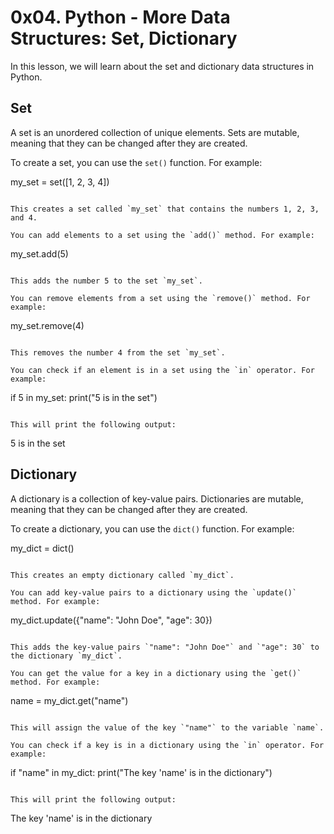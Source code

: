 # 0x04. Python - More Data Structures: Set, Dictionary

In this lesson, we will learn about the set and dictionary data structures in Python.

## Set

A set is an unordered collection of unique elements. Sets are mutable, meaning that they can be changed after they are created.

To create a set, you can use the `set()` function. For example:


my_set = set([1, 2, 3, 4])
```

This creates a set called `my_set` that contains the numbers 1, 2, 3, and 4.

You can add elements to a set using the `add()` method. For example:

```
my_set.add(5)
```

This adds the number 5 to the set `my_set`.

You can remove elements from a set using the `remove()` method. For example:

```
my_set.remove(4)
```

This removes the number 4 from the set `my_set`.

You can check if an element is in a set using the `in` operator. For example:

```
if 5 in my_set:
    print("5 is in the set")
```

This will print the following output:

```
5 is in the set


## Dictionary

A dictionary is a collection of key-value pairs. Dictionaries are mutable, meaning that they can be changed after they are created.

To create a dictionary, you can use the `dict()` function. For example:


my_dict = dict()
```

This creates an empty dictionary called `my_dict`.

You can add key-value pairs to a dictionary using the `update()` method. For example:

```
my_dict.update({"name": "John Doe", "age": 30})
```

This adds the key-value pairs `"name": "John Doe"` and `"age": 30` to the dictionary `my_dict`.

You can get the value for a key in a dictionary using the `get()` method. For example:

```
name = my_dict.get("name")
```

This will assign the value of the key `"name"` to the variable `name`.

You can check if a key is in a dictionary using the `in` operator. For example:

```
if "name" in my_dict:
    print("The key 'name' is in the dictionary")
```

This will print the following output:

```
The key 'name' is in the dictionary
```